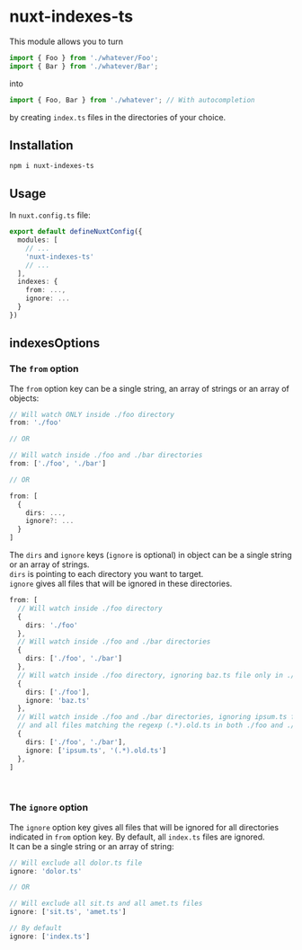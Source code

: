 # nuxt-indexes-ts

This module allows you to turn
```typescript
import { Foo } from './whatever/Foo';
import { Bar } from './whatever/Bar';
```
into
```typescript
import { Foo, Bar } from './whatever'; // With autocompletion
```
by creating `index.ts` files in the directories of your choice.

## Installation
`npm i nuxt-indexes-ts`

## Usage
In `nuxt.config.ts` file:
```typescript
export default defineNuxtConfig({
  modules: [
    // ...
    'nuxt-indexes-ts'
    // ...
  ],
  indexes: {
    from: ...,
    ignore: ...
  }
})
```

## indexesOptions
### The `from` option
The `from` option key can be a single string, an array of strings or an array of objects:
```typescript
// Will watch ONLY inside ./foo directory
from: './foo'

// OR

// Will watch inside ./foo and ./bar directories
from: ['./foo', './bar']

// OR

from: [
  {
    dirs: ...,
    ignore?: ...
  }
]
```
The `dirs` and `ignore` keys (`ignore` is optional) in object can be a single string
or an array of strings.  
`dirs` is pointing to each directory you want to target.  
`ignore` gives all files that will be ignored in these directories. 

```typescript
from: [
  // Will watch inside ./foo directory
  {
    dirs: './foo'
  },
  // Will watch inside ./foo and ./bar directories
  {
    dirs: ['./foo', './bar']
  },
  // Will watch inside ./foo directory, ignoring baz.ts file only in ./foo directory
  {
    dirs: ['./foo'],
    ignore: 'baz.ts'
  },
  // Will watch inside ./foo and ./bar directories, ignoring ipsum.ts file
  // and all files matching the regexp (.*).old.ts in both ./foo and ./bar directories
  {
    dirs: ['./foo', './bar'],
    ignore: ['ipsum.ts', '(.*).old.ts']
  },
]
```
<br>  

### The `ignore` option
The `ignore` option key gives all files that will be ignored for all directories  
indicated in `from` option key. By default, all `index.ts` files are ignored.  
It can be a single string or an array of string:
```typescript
// Will exclude all dolor.ts file
ignore: 'dolor.ts'

// OR

// Will exclude all sit.ts and all amet.ts files
ignore: ['sit.ts', 'amet.ts']

// By default
ignore: ['index.ts']
```
